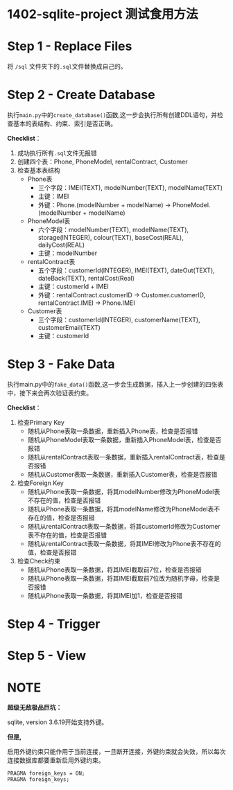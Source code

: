 # 1402-sqlite-project 测试食用方法

# Step 1 - Replace Files

将 `/sql` 文件夹下的`.sql`文件替换成自己的。

# Step 2 - Create Database

执行`main.py`中的`create_database()`函数,这一步会执行所有创建DDL语句，并检查基本的表结构、约束、索引是否正确。

__Checklist__：
1. 成功执行所有`.sql`文件无报错
2. 创建四个表：Phone, PhoneModel, rentalContract, Customer
3. 检查基本表结构
   - Phone表
     - 三个字段：IMEI(TEXT), modelNumber(TEXT), modelName(TEXT)
     - 主键：IMEI
     - 外键：Phone.(modelNumber + modelName) -> PhoneModel.(modelNumber + modelName)
   - PhoneModel表
     - 六个字段：modelNumber(TEXT), modelName(TEXT), storage(INTEGER), colour(TEXT), baseCost(REAL), dailyCost(REAL)
     - 主键：modelNumber
   - rentalContract表
     - 五个字段：customerId(INTEGER), IMEI(TEXT), dateOut(TEXT), dateBack(TEXT), rentalCost(Real)
     - 主键：customerId + IMEI
     - 外键：rentalContract.customerID -> Customer.customerID, rentalContract.IMEI -> Phone.IMEI
   - Customer表
     - 三个字段：customerId(INTEGER), customerName(TEXT), customerEmail(TEXT)
     - 主键：customerId

# Step 3 - Fake Data
执行main.py中的`fake_data()`函数,这一步会生成数据，插入上一步创建的四张表中，接下来会再次验证表约束。

__Checklist__：
1. 检查Primary Key
   - 随机从Phone表取一条数据，重新插入Phone表，检查是否报错
   - 随机从PhoneModel表取一条数据，重新插入PhoneModel表，检查是否报错
   - 随机从rentalContract表取一条数据，重新插入rentalContract表，检查是否报错
   - 随机从Customer表取一条数据，重新插入Customer表，检查是否报错
2. 检查Foreign Key
    - 随机从Phone表取一条数据，将其modelNumber修改为PhoneModel表不存在的值，检查是否报错
    - 随机从Phone表取一条数据，将其modelName修改为PhoneModel表不存在的值，检查是否报错
    - 随机从rentalContract表取一条数据，将其customerId修改为Customer表不存在的值，检查是否报错
    - 随机从rentalContract表取一条数据，将其IMEI修改为Phone表不存在的值，检查是否报错
3. 检查Check约束
    - 随机从Phone表取一条数据，将其IMEI截取前7位，检查是否报错
    - 随机从Phone表取一条数据，将其IMEI截取前7位改为随机字母，检查是否报错
    - 随机从Phone表取一条数据，将其IMEI加1，检查是否报错

# Step 4 - Trigger



# Step 5 - View


# NOTE
**超级无敌极品巨坑：**

sqlite, version 3.6.19开始支持外键。

**但是,**

启用外键约束只能作用于当前连接，一旦断开连接，外键约束就会失效，所以每次连接数据库都要重新启用外键约束。

```
PRAGMA foreign_keys = ON;
PRAGMA foreign_keys;
```